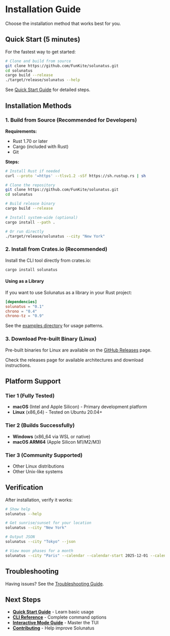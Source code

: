 # Installation Guide

Choose the installation method that works best for you.

## Quick Start (5 minutes)

For the fastest way to get started:

```bash
# Clone and build from source
git clone https://github.com/FunKite/solunatus.git
cd solunatus
cargo build --release
./target/release/solunatus --help
```

See [Quick Start Guide](quick-start.md) for detailed steps.

## Installation Methods

### 1. Build from Source (Recommended for Developers)

**Requirements:**
- Rust 1.70 or later
- Cargo (included with Rust)
- Git

**Steps:**

```bash
# Install Rust if needed
curl --proto '=https' --tlsv1.2 -sSf https://sh.rustup.rs | sh

# Clone the repository
git clone https://github.com/FunKite/solunatus.git
cd solunatus

# Build release binary
cargo build --release

# Install system-wide (optional)
cargo install --path .

# Or run directly
./target/release/solunatus --city "New York"
```

### 2. Install from Crates.io (Recommended)

Install the CLI tool directly from crates.io:

```bash
cargo install solunatus
```

#### Using as a Library

If you want to use Solunatus as a library in your Rust project:

```toml
[dependencies]
solunatus = "0.1"
chrono = "0.4"
chrono-tz = "0.9"
```

See the [examples directory](../../examples/) for usage patterns.

### 3. Download Pre-built Binary (Linux)

Pre-built binaries for Linux are available on the [GitHub Releases](https://github.com/FunKite/solunatus/releases) page.

Check the releases page for available architectures and download instructions.

## Platform Support

### Tier 1 (Fully Tested)
- **macOS** (Intel and Apple Silicon) - Primary development platform
- **Linux** (x86_64) - Tested on Ubuntu 20.04+

### Tier 2 (Builds Successfully)
- **Windows** (x86_64 via WSL or native)
- **macOS ARM64** (Apple Silicon M1/M2/M3)

### Tier 3 (Community Supported)
- Other Linux distributions
- Other Unix-like systems

## Verification

After installation, verify it works:

```bash
# Show help
solunatus --help

# Get sunrise/sunset for your location
solunatus --city "New York"

# Output JSON
solunatus --city "Tokyo" --json

# View moon phases for a month
solunatus --city "Paris" --calendar --calendar-start 2025-12-01 --calendar-end 2025-12-31
```

## Troubleshooting

Having issues? See the [Troubleshooting Guide](troubleshooting.md).

## Next Steps

- **[Quick Start Guide](quick-start.md)** - Learn basic usage
- **[CLI Reference](../features/cli-reference.md)** - Complete command options
- **[Interactive Mode Guide](../features/interactive-mode.md)** - Master the TUI
- **[Contributing](../../CONTRIBUTING.md)** - Help improve Solunatus
